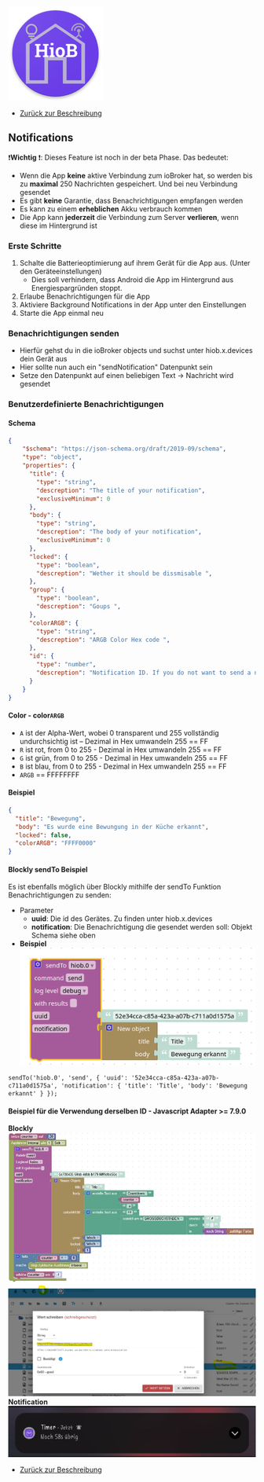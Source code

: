 ![Logo](../../admin/hiob.png)

-   [Zurück zur Beschreibung](/docs/de/README.md)

## Notifications

❗**Wichtig** ❗: Dieses Feature ist noch in der beta Phase. Das bedeutet:

- Wenn die App **keine** aktive Verbindung zum ioBroker hat, so werden bis zu **maximal** 250 Nachrichten gespeichert. Und bei neu Verbindung gesendet
- Es gibt **keine** Garantie, dass Benachrichtigungen empfangen werden
- Es kann zu einem **erheblichen** Akku verbrauch kommen
- Die App kann **jederzeit** die Verbindung zum Server **verlieren**, wenn diese im Hintergrund ist

### Erste Schritte

1. Schalte die Batterieoptimierung auf ihrem Gerät für die App aus. (Unter den Geräteeinstellungen)
   - Dies soll verhindern, dass Android die App im Hintergrund aus Energiespargründen stoppt.
2. Erlaube Benachrichtigungen für die App
3. Aktiviere Background Notifications in der App unter den Einstellungen
4. Starte die App einmal neu

### Benachrichtigungen senden

- Hierfür gehst du in die ioBroker objects und suchst unter hiob.x.devices dein Gerät aus
- Hier sollte nun auch ein "sendNotification" Datenpunkt sein
- Setze den Datenpunkt auf einen beliebigen Text -> Nachricht wird gesendet

### Benutzerdefinierte Benachrichtigungen
#### Schema

```JSON
{
	"$schema": "https://json-schema.org/draft/2019-09/schema",
    "type": "object",
    "properties": {
      "title": {
      	"type": "string",
        "descreption": "The title of your notification",
        "exclusiveMinimum": 0
      },
      "body": {
      	"type": "string",
        "descreption": "The body of your notification",
        "exclusiveMinimum": 0
      },
      "locked": {
      	"type": "boolean",
        "descreption": "Wether it should be dissmisable ",
      },
      "group": {
      	"type": "boolean",
        "descreption": "Goups ",
      },
      "colorARGB": {
      	"type": "string",
        "descreption": "ARGB Color Hex code ",
      },
      "id": {
      	"type": "number",
        "descreption": "Notification ID. If you do not want to send a new notification, give it the same ID and the old one will be overwritten",
      }
    }
}
```

#### Color - color`ARGB`

- `A` ist der Alpha-Wert, wobei 0 transparent und 255 vollständig undurchsichtig ist – Dezimal in Hex umwandeln 255 == FF
- `R` ist rot, from 0 to 255 - Dezimal in Hex umwandeln 255 == FF
- `G` ist grün, from 0 to 255 - Dezimal in Hex umwandeln 255 == FF
- `B` ist blau, from 0 to 255 - Dezimal in Hex umwandeln 255 == FF
- `ARGB` == FFFFFFFF

#### Beispiel
```JSON
{
  "title": "Bewegung",
  "body": "Es wurde eine Bewungung in der Küche erkannt",
  "locked": false,
  "colorARGB": "FFFF0000"
}
```

#### Blockly sendTo Beispiel
Es ist ebenfalls möglich über Blockly mithilfe der sendTo Funktion Benachrichtigungen zu senden:
- Parameter
  - **uuid**: Die id des Gerätes. Zu finden unter hiob.x.devices
  - **notification**: Die Benachrichtigung die gesendet werden soll: Objekt Schema siehe oben
- **Beispiel** <br>
![Example](img/sendToExample.png)
```JS
sendTo('hiob.0', 'send', { 'uuid': '52e34cca-c85a-423a-a07b-c711a0d1575a', 'notification': { 'title': 'Title', 'body': 'Bewegung erkannt' } });
```
#### Beispiel für die Verwendung derselben ID - Javascript Adapter >= 7.9.0
**Blockly** <br>
![Example](img/notificationBlockly2.png) <br>
![Example](img/notificationID.png) <br>
**Notification** <br>
![Example](img/notificationIDExample.gif)

-   [Zurück zur Beschreibung](/docs/de/README.md)